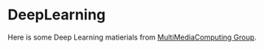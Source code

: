 DeepLearning
============
Here is some Deep Learning matierials from [MultiMediaComputing Group](http://staff.ustc.edu.cn/~xinmei/Home/home.html).
